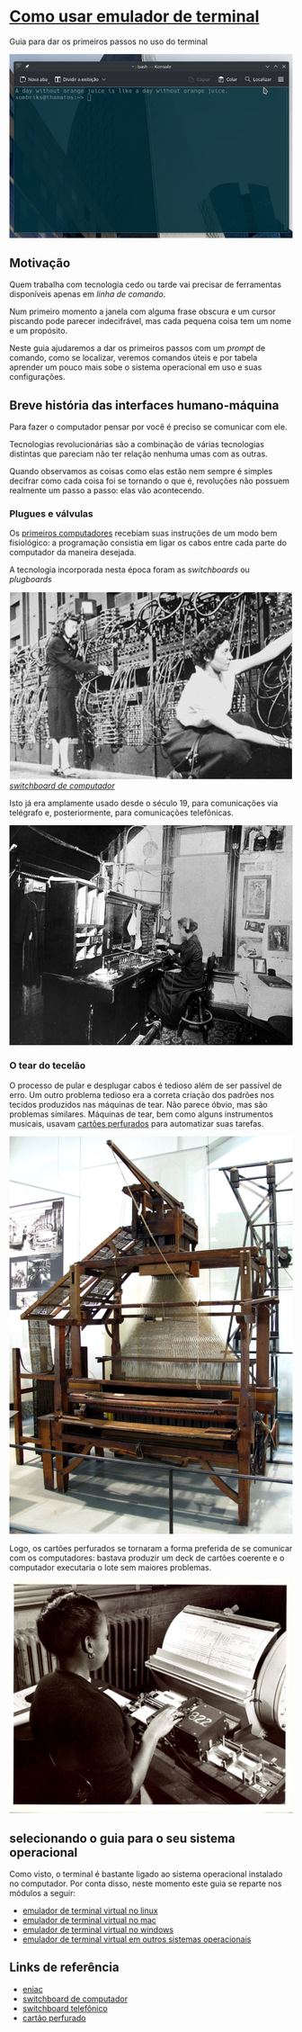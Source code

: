 # [Como usar emulador de terminal](https://github.com/estacio-alunos/como-usar-emulador-de-terminal)

Guia para dar os primeiros passos no uso do terminal

![konsole-terminal.jpg](imgs/konsole-terminal.jpg)

## Motivação

Quem trabalha com tecnologia cedo ou tarde vai precisar de ferramentas
disponíveis apenas em _linha de comando_.

Num primeiro momento a janela com alguma frase obscura e um cursor piscando pode
parecer indecifrável, mas cada pequena coisa tem um nome e um propósito.

Neste guia ajudaremos a dar os primeiros passos com um _prompt_ de comando, como
se localizar, veremos comandos úteis e por tabela aprender um pouco mais sobe o
sistema operacional em uso e suas configurações.

## Breve história das interfaces humano-máquina

Para fazer o computador pensar por você é preciso se comunicar com ele.

Tecnologias revolucionárias são a combinação de várias tecnologias distintas que
pareciam não ter relação nenhuma umas com as outras.

Quando observamos as coisas como elas estão nem sempre é simples decifrar como
cada coisa foi se tornando o que é, revoluções não possuem realmente um passo a
passo: elas vão acontecendo.

### Plugues e válvulas

Os [primeiros computadores][1]
recebiam suas instruções de um modo bem fisiológico: a programação consistia em
ligar os cabos entre cada parte do computador da maneira desejada.

A tecnologia incorporada nesta época foram as _switchboards_ ou _plugboards_

![eniac-plugboard.png](imgs/eniac-plugboard.png)
[_switchboard de computador_][2]

Isto já era amplamente usado desde o século 19, para comunicações via telégrafo
e, posteriormente, para comunicações telefônicas.

[![TexasRichardson_telephoneExchangeOperator.jpg](imgs/TexasRichardson_telephoneExchangeOperator.jpg)][3]

### O tear do tecelão

O processo de pular e desplugar cabos é tedioso além de ser passível de erro. Um
outro problema tedioso era a correta criação dos padrões nos tecidos produzidos
nas máquinas de tear. Não parece óbvio, mas são problemas similares. Máquinas de
tear, bem como alguns instrumentos musicais, usavam [cartões perfurados][4] para
automatizar suas tarefas.

![DMM_29263ab_Jacquardwebstuhl.jpg](imgs/DMM_29263ab_Jacquardwebstuhl.jpg)

Logo, os cartões perfurados se tornaram a forma preferida de se comunicar com os
computadores: bastava produzir um deck de cartões coerente e o computador
executaria o lote sem maiores problemas.

![1280px-Keypunch_operator_1950_census_IBM_016.jpg](imgs/1280px-Keypunch_operator_1950_census_IBM_016.jpg)

## selecionando o guia para o seu sistema operacional

Como visto, o terminal é bastante ligado ao sistema operacional instalado no
computador. Por conta disso, neste momento este guia se reparte nos módulos a
seguir:

- [emulador de terminal virtual no linux](linux/README.md)
- [emulador de terminal virtual no mac](mac/README.md)
- [emulador de terminal virtual no windows](windows/README.md)
- [emulador de terminal virtual em outros sistemas operacionais](outros/README.md)

## Links de referência

- [eniac][1]
- [switchboard de computador][2]
- [switchboard telefônico][3]
- [cartão perfurado][4]

[1]: https://computerhistory.org/blog/programming-the-eniac-an-example-of-why-computer-history-is-hard/
[2]: https://www.wcl.american.edu/impact/initiatives-programs/pijip/news/professor-kathryn-kleimans-research-on-women-in-early-programming-highlighted-at-eniac-75th-anniversary-celebrations/
[3]: https://en.wikipedia.org/wiki/Telephone_switchboard
[4]: https://en.wikipedia.org/wiki/Punched_card

